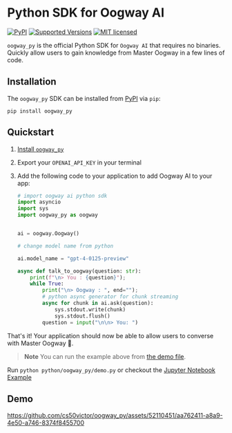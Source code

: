 # Python SDK for Oogway AI

[![PyPI][pypi-badge]][pypi-url]
[![Supported Versions][ver-badge]][ver-url]
[![MIT licensed][mit-badge]][mit-url]

[pypi-badge]: https://img.shields.io/pypi/v/oogway_py
[pypi-url]: https://pypi.org/project/oogway_py
[ver-badge]: https://img.shields.io/pypi/pyversions/oogway_py.svg
[ver-url]: https://pypi.org/project/oogway_py
[mit-badge]: https://img.shields.io/badge/license-MIT-blue.svg
[mit-url]: https://github.com/ngrok/ngrok-rust/blob/main/LICENSE-MIT

`oogway_py` is the official Python SDK for `Oogway AI` that requires no binaries. Quickly allow users to gain knowledge from Master Oogway in a few lines of code.

## Installation

The `oogway_py` SDK can be installed from [PyPI](https://pypi.org/project/oogway_py) via `pip`:

```shell
pip install oogway_py
```

## Quickstart

1. [Install `oogway_py`](#installation)
2. Export your `OPENAI_API_KEY` in your terminal
3. Add the following code to your application to add Oogway AI to your app:

    ```python
    # import oogway ai python sdk
    import asyncio
    import sys
    import oogway_py as oogway


    ai = oogway.Oogway()

    # change model name from python

    ai.model_name = "gpt-4-0125-preview"

    async def talk_to_oogway(question: str):
        print(f"\n> You : {question}");
        while True:
            print("\n> Oogway : ", end="");
            # python async generator for chunk streaming
            async for chunk in ai.ask(question):
                sys.stdout.write(chunk)
                sys.stdout.flush()
            question = input("\n\n> You: ")

    ```

That's it! Your application should now be able to allow users to converse with Master Oogway 🐢.

> **Note**
> You can run the example above from [the demo file](https://github.com/cs50victor/oogway_py/tree/main/python/oogway_py/demo.py).

Run `python python/oogway_py/demo.py` or checkout the [Jupyter Notebook Example](./example.ipynb)

## Demo

https://github.com/cs50victor/oogway_py/assets/52110451/aa762411-a8a9-4e50-a746-8374f8455700
